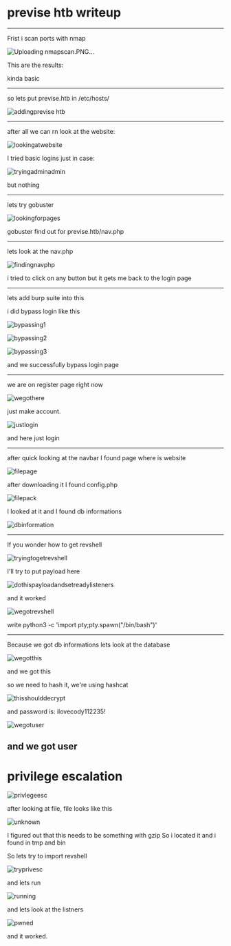 # previse htb writeup

-----------------------------------------------------------------------------------------------------------------------------

Frist i scan ports with nmap

![Uploading nmapscan.PNG…]()

This are the results:

kinda basic

-----------------------------------------------------------------------------------------------------------------------------

so lets put previse.htb in /etc/hosts/

![addingprevise htb](https://user-images.githubusercontent.com/83223136/133935470-4b128797-3bdb-4334-b467-53e63c7743c0.jpg)

-----------------------------------------------------------------------------------------------------------------------------


after all we can rn look at the website:

![lookingatwebsite](https://user-images.githubusercontent.com/83223136/133935495-ce874a64-7085-44d2-a8e8-e78ae22d5bcb.PNG)

I tried basic logins just in case:

![tryingadminadmin](https://user-images.githubusercontent.com/83223136/133935505-dd7b58bb-334a-4a98-9040-cfc558061dd2.PNG)

but nothing

-----------------------------------------------------------------------------------------------------------------------------

lets try gobuster

![lookingforpages](https://user-images.githubusercontent.com/83223136/133935540-19c90cef-153a-4bbf-bb01-20e8e21a8f9f.PNG)

gobuster find out for previse.htb/nav.php

-----------------------------------------------------------------------------------------------------------------------------

lets look at the nav.php

![findingnavphp](https://user-images.githubusercontent.com/83223136/133935693-8ecff7b4-c04b-46d7-ac14-0da169c6d2a8.jpg)

i tried to click on any button but it gets me back to the login page

-----------------------------------------------------------------------------------------------------------------------------

lets add burp suite into this

i did bypass login like this

![bypassing1](https://user-images.githubusercontent.com/83223136/133935880-61160c74-e978-4c49-bacf-54f1355b7678.jpg)

![bypassing2](https://user-images.githubusercontent.com/83223136/133935894-79b05472-8239-4977-ac81-dde41f37ef38.jpg)

![bypassing3](https://user-images.githubusercontent.com/83223136/133935897-c494c324-02b1-40ce-a5de-2b26546f58c5.jpg)

and we successfully bypass login page

-----------------------------------------------------------------------------------------------------------------------------

we are on register page right now

![wegothere](https://user-images.githubusercontent.com/83223136/133935937-52f36766-0337-4942-b498-83997e906b61.jpg)

just make account.

![justlogin](https://user-images.githubusercontent.com/83223136/133935955-85571e69-1875-4725-8849-a359a36a8c5d.jpg)

and here just login

-----------------------------------------------------------------------------------------------------------------------------

after quick looking at the navbar I found page where is website

![filepage](https://user-images.githubusercontent.com/83223136/133936035-dc717538-0e07-4428-b29a-23fc04401875.jpg)

after downloading it I found config.php

![filepack](https://user-images.githubusercontent.com/83223136/133936071-cb8ae5d6-8229-45cc-96ff-711e4cb1d22c.jpg)

I looked at it and I found db informations

![dbinformation](https://user-images.githubusercontent.com/83223136/133936114-ab911453-716e-4e41-a9b2-b9830a978c24.PNG)

-----------------------------------------------------------------------------------------------------------------------------

If you wonder how to get revshell

![tryingtogetrevshell](https://user-images.githubusercontent.com/83223136/133936381-8b438d3c-3c8f-4dcd-8583-e446d8d064b9.jpg)

I'll try to put payload here

![dothispayloadandsetreadylisteners](https://user-images.githubusercontent.com/83223136/133936389-1550e105-30ad-4d10-8b25-9025b68079c8.jpg)

and it worked

![wegotrevshell](https://user-images.githubusercontent.com/83223136/133936421-94b59b93-ccd5-48d8-b0d6-e332a6969b53.jpg)

write python3 -c 'import pty;pty.spawn("/bin/bash")'

-----------------------------------------------------------------------------------------------------------------------------

Because we got db informations lets look at the database

![wegotthis](https://user-images.githubusercontent.com/83223136/133936516-652469b5-637d-42cb-8e44-e19a62b80c7c.jpg)

and we got this

so we need to hash it, we're using hashcat

![thisshoulddecrypt](https://user-images.githubusercontent.com/83223136/133936522-5b0543f0-d207-4edf-85de-51810db98155.PNG)

and password is: ilovecody112235!

![wegotuser](https://user-images.githubusercontent.com/83223136/133936544-b0c695d9-5bed-4d9a-b943-fc0288f6412f.PNG)

and we got user
-----------------------------------------------------------------------------------------------------------------------------

# privilege escalation

![privlegeesc](https://user-images.githubusercontent.com/83223136/133936592-666b8ef8-047e-437e-b5e9-91f79373b289.PNG)

after looking at file, file looks like this

![unknown](https://user-images.githubusercontent.com/83223136/133936730-35075648-d684-486e-aae6-5460bd52998f.jpg)

I figured out that this needs to be something with gzip
So i located it and i found in tmp and bin

So lets try to import revshell

![tryprivesc](https://user-images.githubusercontent.com/83223136/133936780-d9d5c613-3f76-4c01-bba1-3e54fefb15f0.PNG)

and lets run 

![running](https://user-images.githubusercontent.com/83223136/133936838-20ffadc2-1747-4c95-a12e-6b65fc6ea0bf.PNG)

and lets look at the listners

![pwned](https://user-images.githubusercontent.com/83223136/133936874-b821e0b6-5fc6-4ef9-97e2-31e4155ce6c8.PNG)

and it worked.
